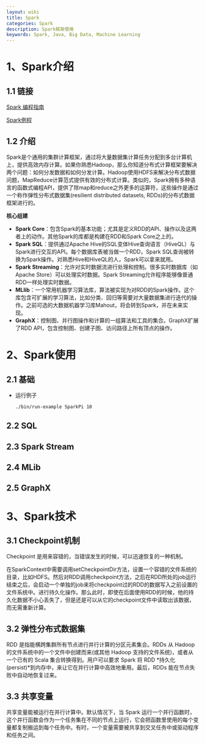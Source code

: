 ```yaml
---
layout: wiki
title: Spark
categories: Spark
description: Spark框架使用
keywords: Spark, Java, Big Data, Machine Learning
---
```


# 1、Spark介绍

## 1.1 链接

[Spark 编程指南](https://endymecy.gitbooks.io/spark-programming-guide-zh-cn/content/)

[Spark例程](http://spark.apache.org/examples.html)

## 1.2 介绍

Spark是个通用的集群计算框架，通过将大量数据集计算任务分配到多台计算机上，提供高效内存计算。如果你熟悉Hadoop，那么你知道分布式计算框架要解决两个问题：如何分发数据和如何分发计算。Hadoop使用HDFS来解决分布式数据问题，MapReduce计算范式提供有效的分布式计算。类似的，Spark拥有多种语言的函数式编程API，提供了除map和reduce之外更多的运算符，这些操作是通过一个称作弹性分布式数据集(resilient distributed datasets, RDDs)的分布式数据框架进行的。

**核心组建**

- **Spark Core**：包含Spark的基本功能；尤其是定义RDD的API、操作以及这两者上的动作。其他Spark的库都是构建在RDD和Spark Core之上的。
- **Spark SQL**：提供通过Apache Hive的SQL变体Hive查询语言（HiveQL）与Spark进行交互的API。每个数据库表被当做一个RDD，Spark SQL查询被转换为Spark操作。对熟悉Hive和HiveQL的人，Spark可以拿来就用。
- **Spark Streaming**：允许对实时数据流进行处理和控制。很多实时数据库（如Apache Store）可以处理实时数据。Spark Streaming允许程序能够像普通RDD一样处理实时数据。
- **MLlib**：一个常用机器学习算法库，算法被实现为对RDD的Spark操作。这个库包含可扩展的学习算法，比如分类、回归等需要对大量数据集进行迭代的操作。之前可选的大数据机器学习库Mahout，将会转到Spark，并在未来实现。
- **GraphX**：控制图、并行图操作和计算的一组算法和工具的集合。GraphX扩展了RDD API，包含控制图、创建子图、访问路径上所有顶点的操作。

# 2、Spark使用

## 2.1 基础

* 运行例子

  ```bash
  ./bin/run-example SparkPi 10
  ```

  

## 2.2 SQL

## 2.3 Spark Stream

## 2.4 MLib

## 2.5 GraphX



# 3、Spark技术

## 3.1 Checkpoint机制

Checkpoint 是用来容错的，当错误发生的时候，可以迅速恢复的一种机制。

在SparkContext中需要调用setCheckpointDir方法，设置一个容错的文件系统的目录，比如HDFS。然后对RDD调用checkpoint方法，之后在RDD所处的job运行结束之后，会启动一个单独的job来将checkpoint过的RDD的数据写入之前设置的文件系统中。进行持久化操作。那么此时，即使在后面使用RDD的时候，他的持久化数据不小心丢失了，但是还是可以从它的checkpoint文件中读取出该数据，而无需重新计算。

## 3.2 弹性分布式数据集

RDD 是指能横跨集群所有节点进行并行计算的分区元素集合。RDDs 从 Hadoop 的文件系统中的一个文件中创建而来(或其他 Hadoop 支持的文件系统)，或者从一个已有的 Scala 集合转换得到。用户可以要求 Spark 将 RDD *持久化(persist)*到内存中，来让它在并行计算中高效地重用。最后，RDDs 能在节点失败中自动地恢复过来。

## 3.3 共享变量

共享变量能被运行在并行计算中。默认情况下，当 Spark 运行一个并行函数时，这个并行函数会作为一个任务集在不同的节点上运行，它会把函数里使用的每个变量都复制搬运到每个任务中。有时，一个变量需要被共享到交叉任务中或驱动程序和任务之间。